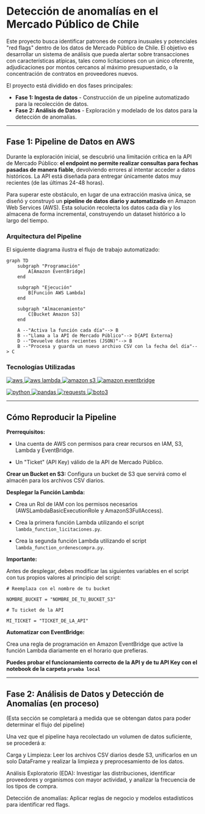# Detección de anomalías en el Mercado Público de Chile


Este proyecto busca identificar patrones de compra inusuales y potenciales "red flags" dentro de los datos de Mercado Público de Chile. El objetivo es desarrollar un sistema de análisis que pueda alertar sobre transacciones con características atípicas, tales como licitaciones con un único oferente, adjudicaciones por montos cercanos al máximo presupuestado, o la concentración de contratos en proveedores nuevos.

El proyecto está dividido en dos fases principales:

* **Fase 1: Ingesta de datos** - Construcción de un pipeline automatizado para la recolección de datos.
* **Fase 2: Análisis de Datos** - Exploración y modelado de los datos para la detección de anomalías.

---
## Fase 1: Pipeline de Datos en AWS

Durante la exploración inicial, se descubrió una limitación crítica en la API de Mercado Público: **el endpoint no permite realizar consultas para fechas pasadas de manera fiable**, devolviendo errores al intentar acceder a datos históricos. La API está diseñada para entregar únicamente datos muy recientes (de las últimas 24-48 horas).

Para superar este obstáculo, en lugar de una extracción masiva única, se diseñó y construyó un **pipeline de datos diario y automatizado** en Amazon Web Services (AWS). Esta solución recolecta los datos cada día y los almacena de forma incremental, construyendo un dataset histórico a lo largo del tiempo.

### Arquitectura del Pipeline

El siguiente diagrama ilustra el flujo de trabajo automatizado:

```mermaid
graph TD
    subgraph "Programación"
        A[Amazon EventBridge]
    end

    subgraph "Ejecución"
        B[Función AWS Lambda]
    end

    subgraph "Almacenamiento"
        C[Bucket Amazon S3]
    end

    A --"Activa la función cada día"--> B
    B --"Llama a la API de Mercado Público"--> D{API Externa}
    D --"Devuelve datos recientes (JSON)"--> B
    B --"Procesa y guarda un nuevo archivo CSV con la fecha del día"--> C
```

### Tecnologías Utilizadas
<p align="left"> 
  <a href="https://aws.amazon.com" target="_blank"> <img src="https://img.shields.io/badge/AWS-%23232F3E.svg?style=for-the-badge&logo=amazon-aws&logoColor=white" alt="aws"/> </a> 
  <a href="https://aws.amazon.com/lambda/" target="_blank"> <img src="https://img.shields.io/badge/AWS%20Lambda-%23FF9900.svg?style=for-the-badge&logo=aws-lambda&logoColor=white" alt="aws lambda"/> </a> 
  <a href="https://aws.amazon.com/s3/" target="_blank"> <img src="https://img.shields.io/badge/Amazon%20S3-%23569A31.svg?style=for-the-badge&logo=amazon-s3&logoColor=white" alt="amazon s3"/> </a> 
  <a href="https://aws.amazon.com/eventbridge/" target="_blank"> <img src="https://img.shields.io/badge/Amazon%20EventBridge-%23EF3422.svg?style=for-the-badge&logo=amazon-eventbridge&logoColor=white" alt="amazon eventbridge"/> </a> 

    
  <a href="https://www.python.org" target="_blank"> <img src="https://img.shields.io/badge/Python-3.9-3776AB?style=for-the-badge&logo=python&logoColor=white" alt="python"/> </a> 
  <a href="https://pandas.pydata.org/" target="_blank"> <img src="https://img.shields.io/badge/Pandas-%23150458.svg?style=for-the-badge&logo=pandas&logoColor=white" alt="pandas"/> </a> 
  <a href="https://requests.readthedocs.io/" target="_blank"> <img src="https://img.shields.io/badge/Requests-%23E44D40.svg?style=for-the-badge&logo=requests&logoColor=white" alt="requests"/> </a> 
  <a href="https://boto3.amazonaws.com/v1/documentation/api/latest/index.html" target="_blank"> <img src="https://img.shields.io/badge/Boto3-%23FF9900.svg?style=for-the-badge&logo=boto3&logoColor=white" alt="boto3"/> </a> 
</p>

---
## Cómo Reproducir la Pipeline

**Prerrequisitos:**

* Una cuenta de AWS con permisos para crear recursos en IAM, S3, Lambda y EventBridge.

* Un "Ticket" (API Key) válido de la API de Mercado Público.

**Crear un Bucket en S3:** Configura un bucket de S3 que servirá como el almacén para los archivos CSV diarios.

**Desplegar la Función Lambda:**

* Crea un Rol de IAM con los permisos necesarios (AWSLambdaBasicExecutionRole y AmazonS3FullAccess).

* Crea la primera función Lambda utilizando el script `lambda_function_licitaciones.py`.
* Crea la segunda función Lambda utilizando el script `lambda_function_ordenescompra.py`.

**Importante:**

Antes de desplegar, debes modificar las siguientes variables en el script con tus propios valores al principio del script:

`# Reemplaza con el nombre de tu bucket`

`NOMBRE_BUCKET = "NOMBRE_DE_TU_BUCKET_S3"`

`# Tu ticket de la API`

`MI_TICKET = "TICKET_DE_LA_API"`

**Automatizar con EventBridge:** 

Crea una regla de programación en Amazon EventBridge que active la función Lambda diariamente en el horario que prefieras.

**Puedes probar el funcionamiento correcto de la API y de tu API Key con el notebook de la carpeta `prueba local`**

---

## Fase 2: Análisis de Datos y Detección de Anomalías (en proceso)
(Esta sección se completará a medida que se obtengan datos para poder determinar el flujo del pipeline)

Una vez que el pipeline haya recolectado un volumen de datos suficiente, se procederá a:

Carga y Limpieza: Leer los archivos CSV diarios desde S3, unificarlos en un solo DataFrame y realizar la limpieza y preprocesamiento de los datos.

Análisis Exploratorio (EDA): Investigar las distribuciones, identificar proveedores y organismos con mayor actividad, y analizar la frecuencia de los tipos de compra.

Detección de anomalías: Aplicar reglas de negocio y modelos estadísticos para identificar red flags.
